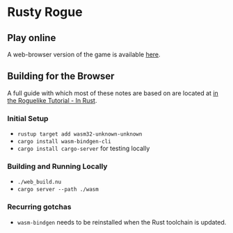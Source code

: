 # Rusty Rogue

## Play online

A web-browser version of the game is available [here](https://bbarker.github.io/RustyRogue/wasm/).

## Building for the Browser

A full guide with which most of these notes are based on are located
at [in the Roguelike Tutorial - In Rust](https://bfnightly.bracketproductions.com/webbuild.html).


### Initial Setup

- `rustup target add wasm32-unknown-unknown`
- `cargo install wasm-bindgen-cli`
- `cargo install cargo-server` for testing locally

### Building and Running Locally
- `./web_build.nu`
- `cargo server --path ./wasm`

### Recurring gotchas

-  `wasm-bindgen` needs to be reinstalled when the Rust toolchain is updated.